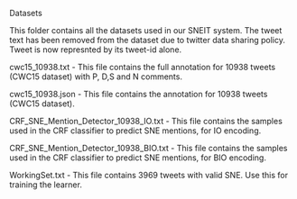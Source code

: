 Datasets

This folder contains all the datasets used in our SNEIT system. The tweet text has been removed from the dataset due to twitter data sharing policy. Tweet is now represnted by its tweet-id alone.

cwc15_10938.txt - This file contains the full annotation for 10938 tweets (CWC15 dataset) with P, D,S and N comments.

cwc15_10938.json - This file contains the annotation for 10938 tweets (CWC15 dataset).

CRF_SNE_Mention_Detector_10938_IO.txt - This file contains the samples used in the CRF 
classifier to predict SNE mentions, for IO encoding.

CRF_SNE_Mention_Detector_10938_BIO.txt - This file contains the samples used in the CRF classifier to predict SNE mentions, for BIO encoding.

WorkingSet.txt - This file contains 3969 tweets with valid SNE. Use this for training the learner.
